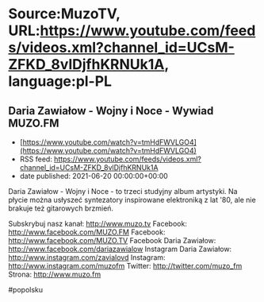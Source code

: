 # Source:MuzoTV, URL:https://www.youtube.com/feeds/videos.xml?channel_id=UCsM-ZFKD_8vlDjfhKRNUk1A, language:pl-PL

## Daria Zawiałow - Wojny i Noce - Wywiad MUZO.FM
 - [https://www.youtube.com/watch?v=tmHdFWVLGO4](https://www.youtube.com/watch?v=tmHdFWVLGO4)
 - RSS feed: https://www.youtube.com/feeds/videos.xml?channel_id=UCsM-ZFKD_8vlDjfhKRNUk1A
 - date published: 2021-06-20 00:00:00+00:00

Daria Zawiałow - Wojny i Noce - to trzeci studyjny album artystyki. Na płycie można usłyszeć syntezatory inspirowane elektroniką z lat '80, ale nie brakuje też gitarowych brzmień. 

Subskrybuj nasz kanał: http://www.muzo.tv
Facebook: http://www.facebook.com/MUZO.FM
Facebook: http://www.facebook.com/MUZO.TV
Facebook Daria Zawiałow: http://www.facebook.com/dariazawialow
Instagram Daria Zawiałow: http://www.instagram.com/zavialovd
Instagram: http://www.instagram.com/muzofm
Twitter: http://twitter.com/muzo_fm
Strona: http://www.muzo.fm 

#popolsku

